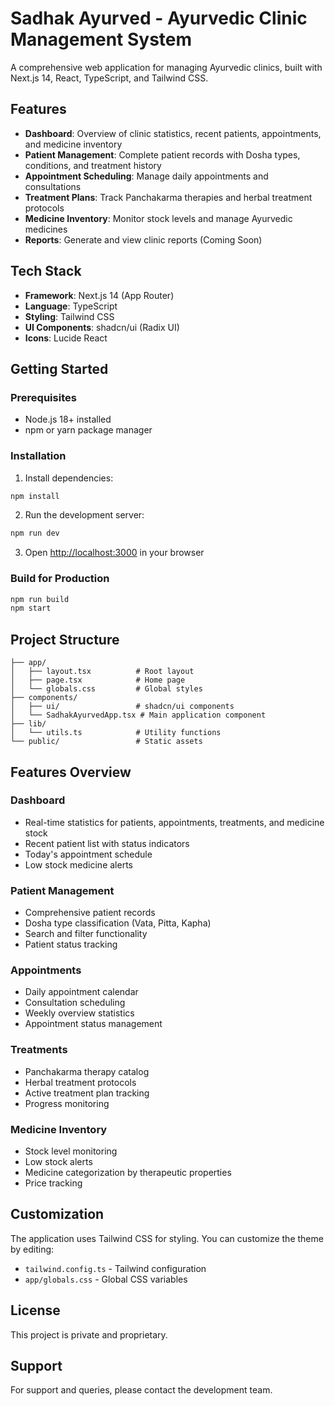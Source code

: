 # Sadhak Ayurved - Ayurvedic Clinic Management System

A comprehensive web application for managing Ayurvedic clinics, built with Next.js 14, React, TypeScript, and Tailwind CSS.

## Features

- **Dashboard**: Overview of clinic statistics, recent patients, appointments, and medicine inventory
- **Patient Management**: Complete patient records with Dosha types, conditions, and treatment history
- **Appointment Scheduling**: Manage daily appointments and consultations
- **Treatment Plans**: Track Panchakarma therapies and herbal treatment protocols
- **Medicine Inventory**: Monitor stock levels and manage Ayurvedic medicines
- **Reports**: Generate and view clinic reports (Coming Soon)

## Tech Stack

- **Framework**: Next.js 14 (App Router)
- **Language**: TypeScript
- **Styling**: Tailwind CSS
- **UI Components**: shadcn/ui (Radix UI)
- **Icons**: Lucide React

## Getting Started

### Prerequisites

- Node.js 18+ installed
- npm or yarn package manager

### Installation

1. Install dependencies:
```bash
npm install
```

2. Run the development server:
```bash
npm run dev
```

3. Open [http://localhost:3000](http://localhost:3000) in your browser

### Build for Production

```bash
npm run build
npm start
```

## Project Structure

```
├── app/
│   ├── layout.tsx          # Root layout
│   ├── page.tsx            # Home page
│   └── globals.css         # Global styles
├── components/
│   ├── ui/                 # shadcn/ui components
│   └── SadhakAyurvedApp.tsx # Main application component
├── lib/
│   └── utils.ts            # Utility functions
└── public/                 # Static assets
```

## Features Overview

### Dashboard
- Real-time statistics for patients, appointments, treatments, and medicine stock
- Recent patient list with status indicators
- Today's appointment schedule
- Low stock medicine alerts

### Patient Management
- Comprehensive patient records
- Dosha type classification (Vata, Pitta, Kapha)
- Search and filter functionality
- Patient status tracking

### Appointments
- Daily appointment calendar
- Consultation scheduling
- Weekly overview statistics
- Appointment status management

### Treatments
- Panchakarma therapy catalog
- Herbal treatment protocols
- Active treatment plan tracking
- Progress monitoring

### Medicine Inventory
- Stock level monitoring
- Low stock alerts
- Medicine categorization by therapeutic properties
- Price tracking

## Customization

The application uses Tailwind CSS for styling. You can customize the theme by editing:
- `tailwind.config.ts` - Tailwind configuration
- `app/globals.css` - Global CSS variables

## License

This project is private and proprietary.

## Support

For support and queries, please contact the development team.
